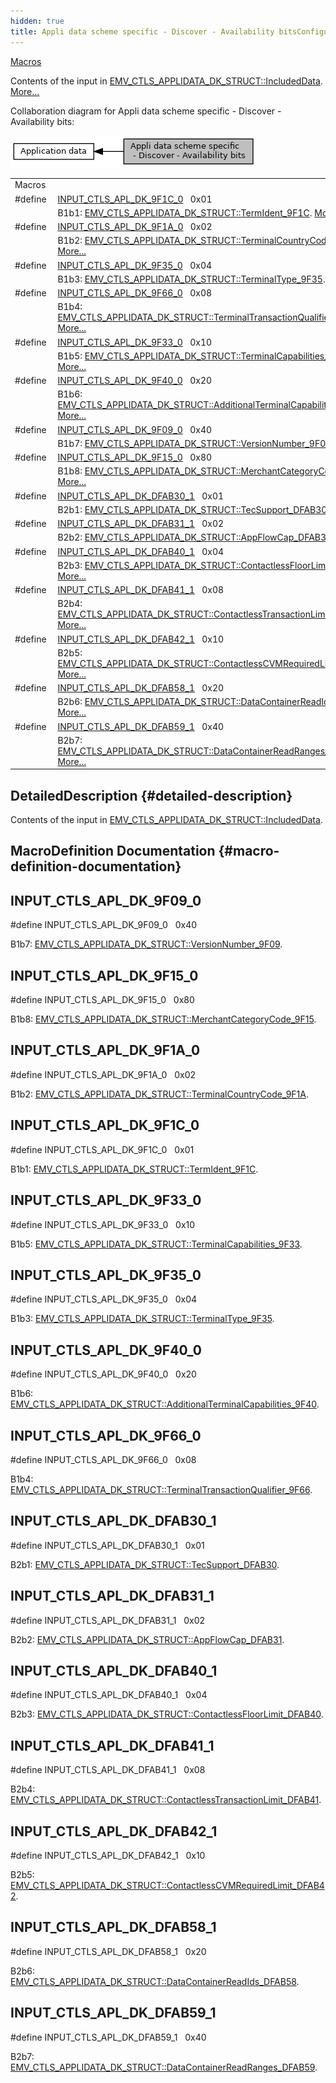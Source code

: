 ```yaml
---
hidden: true
title: Appli data scheme specific - Discover - Availability bitsConfiguration » Application data
---
```


[Macros](#define-members)

Contents of the input in <a href="group___d_e_f___c_o_n_f___a_p_p_l_i.md#a8197abdca76270355aa725ad5dd52326">EMV_CTLS_APPLIDATA_DK_STRUCT::IncludedData</a>. [More\...](#details)

Collaboration diagram for Appli data scheme specific - Discover - Availability bits:

![](group___d_e_f___i_n_p_u_t___a_p_p_l_i___d_k.png)

|  |  |
|----|----|
| Macros |  |
| #define  | [INPUT_CTLS_APL_DK_9F1C_0](#ga908d8b2cdb3364786d8ce3f8c25ce2e6)   0x01 |
|   | B1b1: <a href="group___d_e_f___c_o_n_f___a_p_p_l_i.md#ae32a650d025e785fd81accc4c7f6dd4d">EMV_CTLS_APPLIDATA_DK_STRUCT::TermIdent_9F1C</a>. [More\...](#ga908d8b2cdb3364786d8ce3f8c25ce2e6)<br/> |
| #define  | [INPUT_CTLS_APL_DK_9F1A_0](#gac6a33cc2dd0d547860cad1950c79e14b)   0x02 |
|   | B1b2: <a href="group___d_e_f___c_o_n_f___a_p_p_l_i.md#a6d350b969875642fb796e422c8604c8f">EMV_CTLS_APPLIDATA_DK_STRUCT::TerminalCountryCode_9F1A</a>. [More\...](#gac6a33cc2dd0d547860cad1950c79e14b)<br/> |
| #define  | [INPUT_CTLS_APL_DK_9F35_0](#ga581efb097257d6884e76f3ddfad74d83)   0x04 |
|   | B1b3: <a href="group___d_e_f___c_o_n_f___a_p_p_l_i.md#a97776f987c035d49a92c1e01a4694811">EMV_CTLS_APPLIDATA_DK_STRUCT::TerminalType_9F35</a>. [More\...](#ga581efb097257d6884e76f3ddfad74d83)<br/> |
| #define  | [INPUT_CTLS_APL_DK_9F66_0](#ga2a646f93d3c7d41cd943fb374978c794)   0x08 |
|   | B1b4: <a href="group___d_e_f___c_o_n_f___a_p_p_l_i.md#a81ada881cb9cb5271821724dbc124fe0">EMV_CTLS_APPLIDATA_DK_STRUCT::TerminalTransactionQualifier_9F66</a>. [More\...](#ga2a646f93d3c7d41cd943fb374978c794)<br/> |
| #define  | [INPUT_CTLS_APL_DK_9F33_0](#ga71d445a2d976e105f6958fba53dfa6b8)   0x10 |
|   | B1b5: <a href="group___d_e_f___c_o_n_f___a_p_p_l_i.md#ab194b1a9a21f02602da018f990b6c188">EMV_CTLS_APPLIDATA_DK_STRUCT::TerminalCapabilities_9F33</a>. [More\...](#ga71d445a2d976e105f6958fba53dfa6b8)<br/> |
| #define  | [INPUT_CTLS_APL_DK_9F40_0](#ga0be2694f3867bcaffa5c726cfb7e86fa)   0x20 |
|   | B1b6: <a href="group___d_e_f___c_o_n_f___a_p_p_l_i.md#a6d26c3945bec16db3c198f51a7b998aa">EMV_CTLS_APPLIDATA_DK_STRUCT::AdditionalTerminalCapabilities_9F40</a>. [More\...](#ga0be2694f3867bcaffa5c726cfb7e86fa)<br/> |
| #define  | [INPUT_CTLS_APL_DK_9F09_0](#gac0c80fb991a122b507c1e6178e9dc3e8)   0x40 |
|   | B1b7: <a href="group___d_e_f___c_o_n_f___a_p_p_l_i.md#a585cc4800408a4cb205c05232d623d3d">EMV_CTLS_APPLIDATA_DK_STRUCT::VersionNumber_9F09</a>. [More\...](#gac0c80fb991a122b507c1e6178e9dc3e8)<br/> |
| #define  | [INPUT_CTLS_APL_DK_9F15_0](#ga87cc0b71b2563f2e373c8c1eae496ece)   0x80 |
|   | B1b8: <a href="group___d_e_f___c_o_n_f___a_p_p_l_i.md#a84da5b354dd3258920611cde310a6682">EMV_CTLS_APPLIDATA_DK_STRUCT::MerchantCategoryCode_9F15</a>. [More\...](#ga87cc0b71b2563f2e373c8c1eae496ece)<br/> |
| #define  | [INPUT_CTLS_APL_DK_DFAB30_1](#ga8719fb2d1cf0d975a53eca7b03e942d2)   0x01 |
|   | B2b1: <a href="group___d_e_f___c_o_n_f___a_p_p_l_i.md#a8951efd96bfad7c790084e6aee4f2bb7">EMV_CTLS_APPLIDATA_DK_STRUCT::TecSupport_DFAB30</a>. [More\...](#ga8719fb2d1cf0d975a53eca7b03e942d2)<br/> |
| #define  | [INPUT_CTLS_APL_DK_DFAB31_1](#gaf0107dba07d78a3ab564189b7def56e5)   0x02 |
|   | B2b2: <a href="group___d_e_f___c_o_n_f___a_p_p_l_i.md#a2ecdf1dde8e274003bee99e35551f0e8">EMV_CTLS_APPLIDATA_DK_STRUCT::AppFlowCap_DFAB31</a>. [More\...](#gaf0107dba07d78a3ab564189b7def56e5)<br/> |
| #define  | [INPUT_CTLS_APL_DK_DFAB40_1](#gade71db536cca1e739caeb3e618803948)   0x04 |
|   | B2b3: <a href="group___d_e_f___c_o_n_f___a_p_p_l_i.md#afc0645a233390f03e59a2c7d82d7a666">EMV_CTLS_APPLIDATA_DK_STRUCT::ContactlessFloorLimit_DFAB40</a>. [More\...](#gade71db536cca1e739caeb3e618803948)<br/> |
| #define  | [INPUT_CTLS_APL_DK_DFAB41_1](#ga9be3f6f72a74414dbd4d767e4511860d)   0x08 |
|   | B2b4: <a href="group___d_e_f___c_o_n_f___a_p_p_l_i.md#a7fd9415fef3456b4a178de80f27f9575">EMV_CTLS_APPLIDATA_DK_STRUCT::ContactlessTransactionLimit_DFAB41</a>. [More\...](#ga9be3f6f72a74414dbd4d767e4511860d)<br/> |
| #define  | [INPUT_CTLS_APL_DK_DFAB42_1](#gafbda4845204b55bad31b6de53fa4a203)   0x10 |
|   | B2b5: <a href="group___d_e_f___c_o_n_f___a_p_p_l_i.md#ad1166499037fd57eb9e4ad82963b4554">EMV_CTLS_APPLIDATA_DK_STRUCT::ContactlessCVMRequiredLimit_DFAB42</a>. [More\...](#gafbda4845204b55bad31b6de53fa4a203)<br/> |
| #define  | [INPUT_CTLS_APL_DK_DFAB58_1](#gae7fcaa257156d7a43e957801136c699b)   0x20 |
|   | B2b6: <a href="group___d_e_f___c_o_n_f___a_p_p_l_i.md#a75fc0e5e9f1b2ed47fac2428b52dd514">EMV_CTLS_APPLIDATA_DK_STRUCT::DataContainerReadIds_DFAB58</a>. [More\...](#gae7fcaa257156d7a43e957801136c699b)<br/> |
| #define  | [INPUT_CTLS_APL_DK_DFAB59_1](#ga6bc18d834cc2e967c19fa519c64556be)   0x40 |
|   | B2b7: <a href="group___d_e_f___c_o_n_f___a_p_p_l_i.md#a42894365d82316f9b26686c51b138665">EMV_CTLS_APPLIDATA_DK_STRUCT::DataContainerReadRanges_DFAB59</a>. [More\...](#ga6bc18d834cc2e967c19fa519c64556be)<br/> |

## DetailedDescription {#detailed-description}

Contents of the input in <a href="group___d_e_f___c_o_n_f___a_p_p_l_i.md#a8197abdca76270355aa725ad5dd52326">EMV_CTLS_APPLIDATA_DK_STRUCT::IncludedData</a>.

## MacroDefinition Documentation {#macro-definition-documentation}

## INPUT_CTLS_APL_DK_9F09_0 <a href="#gac0c80fb991a122b507c1e6178e9dc3e8" id="gac0c80fb991a122b507c1e6178e9dc3e8"></a>

<p>#define INPUT_CTLS_APL_DK_9F09_0   0x40</p>

B1b7: <a href="group___d_e_f___c_o_n_f___a_p_p_l_i.md#a585cc4800408a4cb205c05232d623d3d">EMV_CTLS_APPLIDATA_DK_STRUCT::VersionNumber_9F09</a>.

## INPUT_CTLS_APL_DK_9F15_0 <a href="#ga87cc0b71b2563f2e373c8c1eae496ece" id="ga87cc0b71b2563f2e373c8c1eae496ece"></a>

<p>#define INPUT_CTLS_APL_DK_9F15_0   0x80</p>

B1b8: <a href="group___d_e_f___c_o_n_f___a_p_p_l_i.md#a84da5b354dd3258920611cde310a6682">EMV_CTLS_APPLIDATA_DK_STRUCT::MerchantCategoryCode_9F15</a>.

## INPUT_CTLS_APL_DK_9F1A_0 <a href="#gac6a33cc2dd0d547860cad1950c79e14b" id="gac6a33cc2dd0d547860cad1950c79e14b"></a>

<p>#define INPUT_CTLS_APL_DK_9F1A_0   0x02</p>

B1b2: <a href="group___d_e_f___c_o_n_f___a_p_p_l_i.md#a6d350b969875642fb796e422c8604c8f">EMV_CTLS_APPLIDATA_DK_STRUCT::TerminalCountryCode_9F1A</a>.

## INPUT_CTLS_APL_DK_9F1C_0 <a href="#ga908d8b2cdb3364786d8ce3f8c25ce2e6" id="ga908d8b2cdb3364786d8ce3f8c25ce2e6"></a>

<p>#define INPUT_CTLS_APL_DK_9F1C_0   0x01</p>

B1b1: <a href="group___d_e_f___c_o_n_f___a_p_p_l_i.md#ae32a650d025e785fd81accc4c7f6dd4d">EMV_CTLS_APPLIDATA_DK_STRUCT::TermIdent_9F1C</a>.

## INPUT_CTLS_APL_DK_9F33_0 <a href="#ga71d445a2d976e105f6958fba53dfa6b8" id="ga71d445a2d976e105f6958fba53dfa6b8"></a>

<p>#define INPUT_CTLS_APL_DK_9F33_0   0x10</p>

B1b5: <a href="group___d_e_f___c_o_n_f___a_p_p_l_i.md#ab194b1a9a21f02602da018f990b6c188">EMV_CTLS_APPLIDATA_DK_STRUCT::TerminalCapabilities_9F33</a>.

## INPUT_CTLS_APL_DK_9F35_0 <a href="#ga581efb097257d6884e76f3ddfad74d83" id="ga581efb097257d6884e76f3ddfad74d83"></a>

<p>#define INPUT_CTLS_APL_DK_9F35_0   0x04</p>

B1b3: <a href="group___d_e_f___c_o_n_f___a_p_p_l_i.md#a97776f987c035d49a92c1e01a4694811">EMV_CTLS_APPLIDATA_DK_STRUCT::TerminalType_9F35</a>.

## INPUT_CTLS_APL_DK_9F40_0 <a href="#ga0be2694f3867bcaffa5c726cfb7e86fa" id="ga0be2694f3867bcaffa5c726cfb7e86fa"></a>

<p>#define INPUT_CTLS_APL_DK_9F40_0   0x20</p>

B1b6: <a href="group___d_e_f___c_o_n_f___a_p_p_l_i.md#a6d26c3945bec16db3c198f51a7b998aa">EMV_CTLS_APPLIDATA_DK_STRUCT::AdditionalTerminalCapabilities_9F40</a>.

## INPUT_CTLS_APL_DK_9F66_0 <a href="#ga2a646f93d3c7d41cd943fb374978c794" id="ga2a646f93d3c7d41cd943fb374978c794"></a>

<p>#define INPUT_CTLS_APL_DK_9F66_0   0x08</p>

B1b4: <a href="group___d_e_f___c_o_n_f___a_p_p_l_i.md#a81ada881cb9cb5271821724dbc124fe0">EMV_CTLS_APPLIDATA_DK_STRUCT::TerminalTransactionQualifier_9F66</a>.

## INPUT_CTLS_APL_DK_DFAB30_1 <a href="#ga8719fb2d1cf0d975a53eca7b03e942d2" id="ga8719fb2d1cf0d975a53eca7b03e942d2"></a>

<p>#define INPUT_CTLS_APL_DK_DFAB30_1   0x01</p>

B2b1: <a href="group___d_e_f___c_o_n_f___a_p_p_l_i.md#a8951efd96bfad7c790084e6aee4f2bb7">EMV_CTLS_APPLIDATA_DK_STRUCT::TecSupport_DFAB30</a>.

## INPUT_CTLS_APL_DK_DFAB31_1 <a href="#gaf0107dba07d78a3ab564189b7def56e5" id="gaf0107dba07d78a3ab564189b7def56e5"></a>

<p>#define INPUT_CTLS_APL_DK_DFAB31_1   0x02</p>

B2b2: <a href="group___d_e_f___c_o_n_f___a_p_p_l_i.md#a2ecdf1dde8e274003bee99e35551f0e8">EMV_CTLS_APPLIDATA_DK_STRUCT::AppFlowCap_DFAB31</a>.

## INPUT_CTLS_APL_DK_DFAB40_1 <a href="#gade71db536cca1e739caeb3e618803948" id="gade71db536cca1e739caeb3e618803948"></a>

<p>#define INPUT_CTLS_APL_DK_DFAB40_1   0x04</p>

B2b3: <a href="group___d_e_f___c_o_n_f___a_p_p_l_i.md#afc0645a233390f03e59a2c7d82d7a666">EMV_CTLS_APPLIDATA_DK_STRUCT::ContactlessFloorLimit_DFAB40</a>.

## INPUT_CTLS_APL_DK_DFAB41_1 <a href="#ga9be3f6f72a74414dbd4d767e4511860d" id="ga9be3f6f72a74414dbd4d767e4511860d"></a>

<p>#define INPUT_CTLS_APL_DK_DFAB41_1   0x08</p>

B2b4: <a href="group___d_e_f___c_o_n_f___a_p_p_l_i.md#a7fd9415fef3456b4a178de80f27f9575">EMV_CTLS_APPLIDATA_DK_STRUCT::ContactlessTransactionLimit_DFAB41</a>.

## INPUT_CTLS_APL_DK_DFAB42_1 <a href="#gafbda4845204b55bad31b6de53fa4a203" id="gafbda4845204b55bad31b6de53fa4a203"></a>

<p>#define INPUT_CTLS_APL_DK_DFAB42_1   0x10</p>

B2b5: <a href="group___d_e_f___c_o_n_f___a_p_p_l_i.md#ad1166499037fd57eb9e4ad82963b4554">EMV_CTLS_APPLIDATA_DK_STRUCT::ContactlessCVMRequiredLimit_DFAB42</a>.

## INPUT_CTLS_APL_DK_DFAB58_1 <a href="#gae7fcaa257156d7a43e957801136c699b" id="gae7fcaa257156d7a43e957801136c699b"></a>

<p>#define INPUT_CTLS_APL_DK_DFAB58_1   0x20</p>

B2b6: <a href="group___d_e_f___c_o_n_f___a_p_p_l_i.md#a75fc0e5e9f1b2ed47fac2428b52dd514">EMV_CTLS_APPLIDATA_DK_STRUCT::DataContainerReadIds_DFAB58</a>.

## INPUT_CTLS_APL_DK_DFAB59_1 <a href="#ga6bc18d834cc2e967c19fa519c64556be" id="ga6bc18d834cc2e967c19fa519c64556be"></a>

<p>#define INPUT_CTLS_APL_DK_DFAB59_1   0x40</p>

B2b7: <a href="group___d_e_f___c_o_n_f___a_p_p_l_i.md#a42894365d82316f9b26686c51b138665">EMV_CTLS_APPLIDATA_DK_STRUCT::DataContainerReadRanges_DFAB59</a>.
